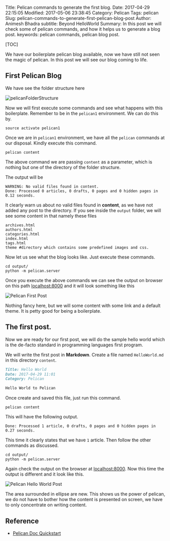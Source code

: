 Title: Pelican commands to generate the first blog.
Date: 2017-04-29 22:15:05
Modified: 2017-05-06 23:38:45
Category: Pelican
Tags: pelican
Slug: pelican-commands-to-generate-first-pelican-blog-post
Author: Animesh Bhadra
subtitle: Beyond HelloWorld
Summary: In this post we will check some of pelican commands, and how it helps us to generate a blog post.
keywords: pelican commands, pelican blog post.

[TOC]

We have our boilerplate pelican blog available, now we have still not seen the magic of pelican. In this post we will see our blog coming to life.

## First Pelican Blog ##

We have see the folder structure here

![pelicanFolderStructure]({filename}../../images/pelicanQuickStart/pelicanFolderStructure.png "pelican folder structure")  

Now we will first execute some commands and see what happens with this boilerplate. Remember to be in the `pelican1` environment. We can do this by.

````shell
source activate pelican1
````

Once we are in `pelican1` environment, we have all the `pelican` commands at our disposal. Kindly execute this command.

````shell
pelican content
````

The above command we are passing `content` as a parameter, which is nothing but one of the directory of the folder structure.

The output will be
````shell
WARNING: No valid files found in content.
Done: Processed 0 articles, 0 drafts, 0 pages and 0 hidden pages in 0.12 seconds.
````

It clearly warn us about no valid files found in **content**, as we have not added any post to the directory. If you see inside the `output` folder, we will see some content in that namely these files

````shell
archives.html
authors.html
categories.html
index.html
tags.html
theme #directory which contains some predefined images and css.
````

Now let us see what the blog looks like. Just execute these commands.

````shell
cd output/
python -m pelican.server
````

Once you execute the above commands we can see the output on browser on this path [localhost:8000](http://localhost:8000/) and it will look something like this

![Pelican First Post]({filename}../../images/pelicanCommands/firstPostPelican.png "The first post from pelican")

Nothing fancy here, but we will some content with some link and a default theme. It is petty good for being a boilerplate.

## The first post. ##

Now we are ready for our first post, we will do the sample hello world which is the de-facto standard in programming languages first program.

We will write the first post in **Markdown**. Create a file named `HelloWorld.md` in this directory `content`.

````md
Title: Hello World
Date: 2017-04-29 11:01
Category: Pelican

Hello World to Pelican

````

Once create and saved this file, just run this command.

````shell
pelican content
````

This will have the following output.

````shell
Done: Processed 1 article, 0 drafts, 0 pages and 0 hidden pages in 0.27 seconds.
````

This time it clearly states that we have `1` article. Then follow the other commands as discussed.

````shell
cd output/
python -m pelican.server
````

Again check the output on the browser at [localhost:8000](http://localhost:8000/). Now this time the output is different and it look like this.

![Pelican Hello World Post]({filename}../../images/pelicanCommands/helloWorldPelicanPost.png "The HelloWorld post from pelican")

The area surrounded in ellipse are new. This shows us the power of pelican, we do not have to bother how the content is presented on screen, we have to only concentrate on writing content.

## Reference ##

* [Pelican Doc Quickstart](http://docs.getpelican.com/en/stable/quickstart.html)